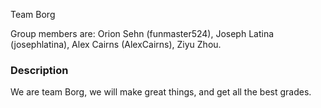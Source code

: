 
Team Borg

Group members are:
  Orion Sehn (funmaster524),
  Joseph Latina (josephlatina),
  Alex Cairns (AlexCairns),
  Ziyu Zhou.

### Description

We are team Borg, we will make great things, and get all the best grades.